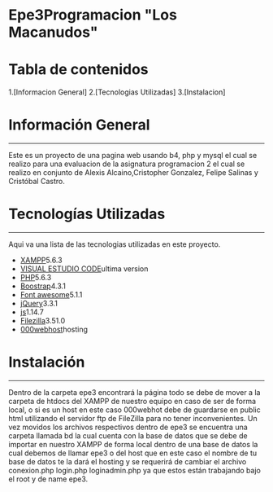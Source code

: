 # Epe3Programacion "Los Macanudos"
# Tabla de contenidos
1.[Informacion General]
2.[Tecnologias Utilizadas]
3.[Instalacion]
# Información General
***
Este es un proyecto  de una pagina web usando b4, php y mysql el cual se realizo para una evaluacion de la asignatura programacion 2 el cual se realizo en conjunto de Alexis Alcaino,Cristopher Gonzalez, Felipe Salinas y Cristóbal Castro.
# Tecnologías Utilizadas
***
Aqui va una lista de las tecnologias utilizadas en este proyecto.
* [XAMPP](https://sourceforge.net/projects/xampp/files/XAMPP%20Windows/5.6.3/)5.6.3
* [VISUAL ESTUDIO CODE](https://code.visualstudio.com/)ultima version
* [PHP]()5.6.3
* [Boostrap](https://stackpath.bootstrapcdn.com/bootstrap/4.3.1/css/bootstrap.min.css)4.3.1
* [Font awesome](https://use.fontawesome.com/releases/v5.1.1/js/all.js)5.1.1
* [jQuery](https://code.jquery.com/jquery-3.3.1.slim.min.js)3.3.1
* [js](https://cdnjs.cloudflare.com/ajax/libs/popper.js/1.14.7/umd/popper.min.js)1.14.7
* [Filezilla](https://filezilla-project.org/download.php?type=client)3.51.0
* [000webhost](https://www.000webhost.com/?__cf_chl_jschl_tk__=23d1628da559caa7bb1944d5b8ccc734600cdf6f-1606059852-0-AZhD6PY9USXy9WXgYTyq-YR6Ng18RHiWHX7uk1hLJKt40YHkbwYS662cNG6BaIU-OCvHRb6pyveRkME6btbDQnz81vPG13l8C_ldNIw_EgfC0eVqV1nQ9kwhydH4n2JGGzUwDO0DxIm2pPqMMcMuI8afyheXzHN1vW23AsztyI4PyGwBCpCHC2zK0PyoAOlZCig4iPj-E4e445BOxuFaV4WWhYGwkI2oKYJeGHbmocKifkpYN88N9Ctl84fzl5XbUEbK4KtZNVb896s0uvXTLZ9ZVwQqoMEHO97l7QaDvh2hKOOB5GzmVqiHegeEHKoTjw)hosting

# Instalación
***
Dentro de la carpeta epe3 encontrará la página todo se debe de mover a la carpeta de htdocs del XAMPP de nuestro equipo en caso de ser de forma local, o si es un host en este caso 000webhot debe de guardarse en public html utilizando el servidor ftp de FileZilla para no tener inconvenientes. Un vez movidos los archivos respectivos dentro de epe3 se encuentra una carpeta llamada bd la cual cuenta con la base de datos que se debe de importar en nuestro XAMPP de forma local dentro de una base de datos la cual debemos de llamar epe3 o del host que en este caso el nombre de tu base de datos te la dará el hosting y se requerirá de cambiar el archivo conexion.php login.php loginadmin.php ya que estos están trabajando bajo el root y de name epe3.

 
